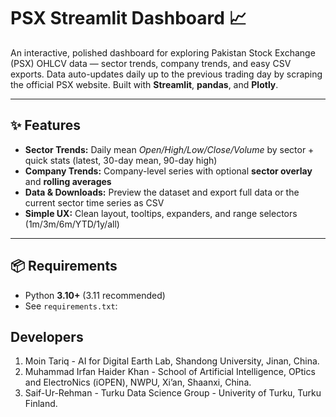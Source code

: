 # PSX Streamlit Dashboard 📈

An interactive, polished dashboard for exploring Pakistan Stock Exchange (PSX) OHLCV data — sector trends, company trends, and easy CSV exports. Data auto-updates daily up to the previous trading day by scraping the official PSX website. Built with **Streamlit**, **pandas**, and **Plotly**.

---

## ✨ Features

- **Sector Trends:** Daily mean _Open/High/Low/Close/Volume_ by sector + quick stats (latest, 30-day mean, 90-day high)
- **Company Trends:** Company-level series with optional **sector overlay** and **rolling averages**
- **Data & Downloads:** Preview the dataset and export full data or the current sector time series as CSV
- **Simple UX:** Clean layout, tooltips, expanders, and range selectors (1m/3m/6m/YTD/1y/all)

---

## 📦 Requirements

- Python **3.10+** (3.11 recommended)
- See `requirements.txt`:

## Developers

1. Moin Tariq - AI for Digital Earth Lab, Shandong University, Jinan, China.
2. Muhammad Irfan Haider Khan - School of Artificial Intelligence, OPtics and ElectroNics (iOPEN), NWPU, Xi’an, Shaanxi, China.
3. Saif-Ur-Rehman - Turku Data Science Group - Univerity of Turku, Turku Finland.
